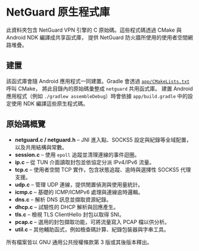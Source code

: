 # NetGuard 原生程式庫

此資料夾包含 NetGuard VPN 引擎的 C 原始碼。這些程式碼透過 CMake 與 Android NDK 編譯成共享函式庫，
提供 NetGuard 防火牆所使用的使用者空間網路堆疊。

## 建置

該函式庫會隨 Android 應用程式一同建置。Gradle 會透過 [`app/CMakeLists.txt`](../../../../CMakeLists.txt) 呼叫 CMake，
將此目錄內的原始碼彙整成 `netguard` 共用函式庫。
建置 Android 應用程式（例如 `./gradlew assembleDebug`）時會依據 `app/build.gradle` 中的設定使用 NDK 編譯這些原生程式碼。

## 原始碼概覽

- **netguard.c / netguard.h** – JNI 進入點、SOCKS5 設定與紀錄等全域配置，以及共用結構與常數。
- **session.c** – 使用 `epoll` 追蹤並清理連線的事件迴圈。
- **ip.c** – 從 TUN 介面讀取封包並依協定分派 IPv4/IPv6 流量。
- **tcp.c** – 使用者空間 TCP 實作，包含狀態追蹤、逾時與選擇性 SOCKS5 代理支援。
- **udp.c** – 管理 UDP 連線，提供閒置偵測與使用量統計。
- **icmp.c** – 基礎的 ICMP/ICMPv6 處理與連線逾時邏輯。
- **dns.c** – 解析 DNS 訊息並擷取資源紀錄。
- **dhcp.c** – 試驗性的 DHCP 解析與回應產生。
- **tls.c** – 檢視 TLS ClientHello 封包以取得 SNI。
- **pcap.c** – 選用的封包擷取功能，可將流量寫入 PCAP 檔以供分析。
- **util.c** – 其他輔助函式，例如檢查碼計算、紀錄包裝器與字串工具。

所有檔案皆以 GNU 通用公共授權條款第 3 版或其後版本釋出。

